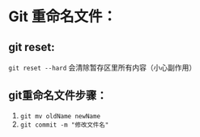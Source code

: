 # Git 重命名文件：

## git reset:
`git reset --hard`  会清除暂存区里所有内容（小心副作用）

## git重命名文件步骤：
1. `git mv oldName newName`
2. `git commit -m "修改文件名"`
